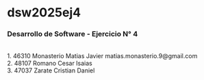 <h1>dsw2025ej4</h1>
<h3>Desarrollo de Software - Ejercicio N° 4</h3><br>
1. 46310   Monasterio Matias Javier   matias.monasterio.9@gmail.com<br>
2. 48107   Romano Cesar Isaias  <br>
3. 47037   Zarate Cristian Daniel   
